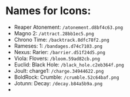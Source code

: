 # Names for Icons:
 * Reaper Atonement: `/atonement.d8bf4c63.png`
 * Magno 2: `/attract.28bb1ec5.png`
 * Chrono Time: `/backtrack.8dfc78f2.png`
 * Rameses: 1: `/bandages.d74c7103.png`
 * Nexus: Rarier: `/barrier.d51f24d5.png`
 * Viola: Flovers: `/bloom.59ad82cb.png`
 * Euclid: Black Hole: `/black_hole.c2eb364f.png`
 * Joult: charge1: `/charge.34944622.png`
 * BoldRock: Crumble: `/crumble.52c64baf.png`
 * Jotunn: Decay: `/decay.b84a5b9a.png`
 * 
